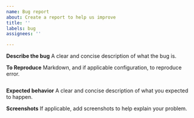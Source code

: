 ```yaml
---
name: Bug report
about: Create a report to help us improve
title: ''
labels: bug
assignees: ''

---
```


**Describe the bug**
A clear and concise description of what the bug is.

**To Reproduce**
Markdown, and if applicable configuration, to reproduce error.

````markdown

````

**Expected behavior**
A clear and concise description of what you expected to happen.

**Screenshots**
If applicable, add screenshots to help explain your problem.
